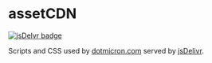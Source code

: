# assetCDN

[![jsDelvr badge](https://img.shields.io/badge/Using-jsDelivr-%23ff5627.svg?style=flat-square)](https://www.jsdelivr.com)

Scripts and CSS used by [dotmicron.com](https://www.dotmicron.com) served by [jsDelivr](https://www.jsdelivr.com).
